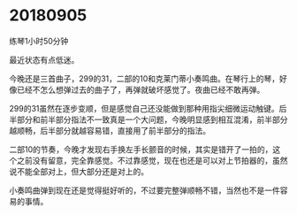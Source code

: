 # 20180905

练琴1小时50分钟

最近状态有点低迷。

今晚还是三首曲子，299的31，二部的10和克莱门蒂小奏鸣曲。在琴行上的琴，好像已经不怎么想弹过去的曲子了，再弹就破坏感觉了。夜曲已经不敢再弹。

299的31虽然在逐步变顺，但是感觉自己还没能做到那种用指尖细微运动触键。后半部分和前半部分指法不一致真是一个大问题，今晚明显感到相互混淆，前半部分越顺畅，后半部分就越容易错，直接用了前半部分的指法。

二部10的节奏，今晚才发现右手换左手长颤音的时候，其实是错开了一拍的，这个之前没有留意，完全靠感觉。不过靠感觉，现在也还是可以对上节拍器的，虽然说不能全部对上，但大部分还是对上的。

小奏鸣曲弹到现在还是觉得挺好听的，不过要完整弹顺畅不错，当然也不是一件容易的事情。
